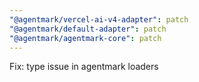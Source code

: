 ```yaml
---
"@agentmark/vercel-ai-v4-adapter": patch
"@agentmark/default-adapter": patch
"@agentmark/agentmark-core": patch
---
```


Fix: type issue in agentmark loaders
